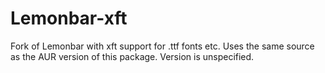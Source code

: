 # Lemonbar-xft

Fork of Lemonbar with xft support for .ttf fonts etc.
Uses the same source as the AUR version of this package.
Version is unspecified.

